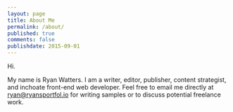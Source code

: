 ```yaml
---
layout: page
title: About Me
permalink: /about/
published: true
comments: false
publishdate: 2015-09-01
---
```


Hi. 

My name is Ryan Watters. I am a writer, editor, publisher, content strategist, and inchoate front-end web developer. Feel free to email me directly at [ryan@ryansportfol.io](mailto:ryan@ryansportfol.io?subject=ryansportfol.io) for writing samples or to discuss potential freelance work.